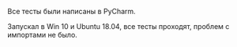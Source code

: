 Все тесты были написаны в PyCharm.

Запускал в Win 10 и Ubuntu 18.04, все тесты проходят, проблем с импортами не было.